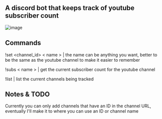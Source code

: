 ## A discord bot that keeps track of youtube subscriber count

![image](https://i.imgur.com/gm87w1G.png)

## Commands
!set <channel_id> < name > | the name can be anything you want, better to be the same as the youtube channel to make it easier to remember  

!subs < name > | get the current subscriber count for the youtube channel  

!list | list the current channels being tracked

## Notes & TODO
Currently you can only add channels that have an ID in the channel URL, eventually I'll make it to where you can use an ID or channel name